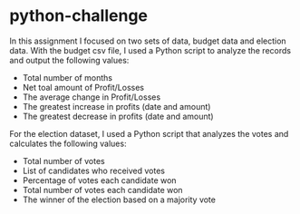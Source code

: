 # python-challenge

In this assignment I focused on two sets of data, budget data and election data. With the budget csv file, I used a Python script to analyze the records and output the following values:

- Total number of months
- Net toal amount of Profit/Losses
- The average change in Profit/Losses
- The greatest increase in profits (date and amount)
- The greatest decrease in profits (date and amount)

For the election dataset, I used a Python script that analyzes the votes and calculates the following values:

- Total number of votes
- List of candidates who received votes
- Percentage of votes each candidate won
- Total number of votes each candidate won
- The winner of the election based on a majority vote
